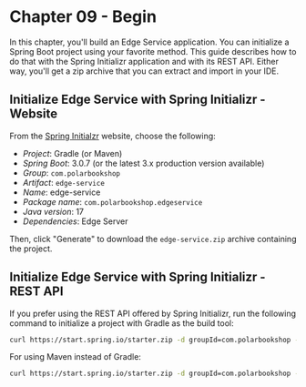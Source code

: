 # Chapter 09 - Begin

In this chapter, you'll build an Edge Service application. You can initialize a Spring Boot project using your
favorite method. This guide describes how to do that with the Spring Initializr application and with its REST API.
Either way, you'll get a zip archive that you can extract and import in your IDE.

## Initialize Edge Service with Spring Initializr - Website

From the [Spring Initialzr](https://start.spring.io/) website, choose the following:

* _Project_: Gradle (or Maven)
* _Spring Boot_: 3.0.7 (or the latest 3.x production version available)
* _Group_: `com.polarbookshop`
* _Artifact_: `edge-service`
* _Name_: edge-service
* _Package name_: `com.polarbookshop.edgeservice`
* _Java version_: 17
* _Dependencies_: Edge Server

Then, click "Generate" to download the `edge-service.zip` archive containing the project.

## Initialize Edge Service with Spring Initializr - REST API

If you prefer using the REST API offered by Spring Initializr, run the following command to initialize a project with Gradle as the build tool:

```bash
curl https://start.spring.io/starter.zip -d groupId=com.polarbookshop -d artifactId=edge-service -d name=edge-service -d packageName=com.polarbookshop.edgeservice -d dependencies=cloud-gateway -d javaVersion=17 -d bootVersion=3.0.7 -d type=gradle-project -o edge-service.zip
```

For using Maven instead of Gradle:

```bash
curl https://start.spring.io/starter.zip -d groupId=com.polarbookshop -d artifactId=edge-service -d name=edge-service -d packageName=com.polarbookshop.edgeservice -d dependencies=cloud-gateway -d javaVersion=17 -d bootVersion=3.0.7 -d type=maven-project -o edge-service.zip
```
